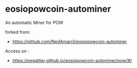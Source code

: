 # eosiopowcoin-autominer

An automatic Miner for POW 

forked from: 
- https://github.com/NedAmarril/eosiopowcoin-autominer

Access on : 
- https://pegaltier.github.io/eosiopowcoin-autominer/pow/#/